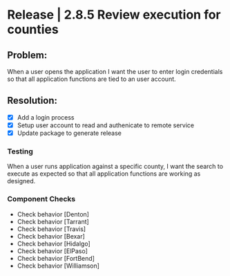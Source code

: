 # Release | 2.8.5 Review execution for counties

## Problem:
			
When a user opens the application
I want the user to enter login credentials
so that all application functions are tied to an user account.

## Resolution:
- [x] Add a login process
- [x] Setup user account to read and authenicate to remote service
- [x] Update package to generate release

### Testing

When a user runs application against a specific county, 
I want the search to execute as expected
so that all application functions are working as designed.

### Component Checks
- Check behavior [Denton]
- Check behavior [Tarrant]
- Check behavior [Travis]
- Check behavior [Bexar]
- Check behavior [Hidalgo]
- Check behavior [ElPaso]
- Check behavior [FortBend]
- Check behavior [Williamson]